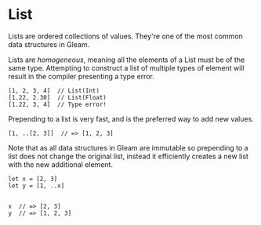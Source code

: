 # List

Lists are ordered collections of values. They're one of the most common data
structures in Gleam.

Lists are _homogeneous_, meaning all the elements of a List must be of the
same type. Attempting to construct a list of multiple types of element will
result in the compiler presenting a type error.

```rust,noplaypen
[1, 2, 3, 4]  // List(Int)
[1.22, 2.30]  // List(Float)
[1.22, 3, 4]  // Type error!
```

Prepending to a list is very fast, and is the preferred way to add new values.

```rust,noplaypen
[1, ..[2, 3]]  // => [1, 2, 3]
```

Note that as all data structures in Gleam are immutable so prepending to a
list does not change the original list, instead it efficiently creates a new
list with the new additional element.

```rust,noplaypen
let x = [2, 3]
let y = [1, ..x]


x  // => [2, 3]
y  // => [1, 2, 3]
```
